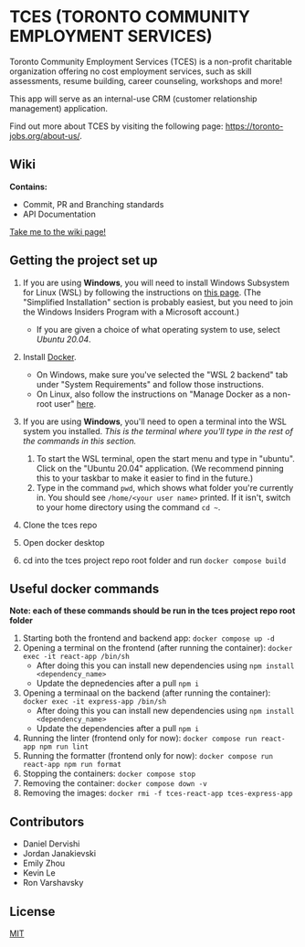 # TCES (TORONTO COMMUNITY EMPLOYMENT SERVICES)

Toronto Community Employment Services (TCES) is a non-profit charitable organization offering no cost employment services, such as skill assessments, resume building, career counseling, workshops and more!

This app will serve as an internal-use CRM (customer relationship management) application.

Find out more about TCES by visiting the following page: https://toronto-jobs.org/about-us/.

## Wiki
**Contains:**
- Commit, PR and Branching standards
- API Documentation

[Take me to the wiki page!](https://github.com/uoftblueprint/tces/wiki)

## Getting the project set up 
1. If you are using **Windows**, you will need to install Windows Subsystem for Linux (WSL) by following the instructions on [this page](https://docs.microsoft.com/en-us/windows/wsl/install-win10). (The "Simplified Installation" section is probably easiest, but you need to join the Windows Insiders Program with a Microsoft account.)

    - If you are given a choice of what operating system to use, select *Ubuntu 20.04*.

2. Install [Docker](https://docs.docker.com/get-docker/).

    - On Windows, make sure you've selected the "WSL 2 backend" tab under "System Requirements" and follow those instructions.
    - On Linux, also follow the instructions on "Manage Docker as a non-root user" [here](https://docs.docker.com/install/linux/linux-postinstall/).

3. If you are using **Windows**, you'll need to open a terminal into the WSL system you installed. *This is the terminal where you'll type in the rest of the commands in this section.*

    1. To start the WSL terminal, open the start menu and type in "ubuntu". Click on the "Ubuntu 20.04" application. (We recommend pinning this to your taskbar to make it easier to find in the future.)
    2. Type in the command `pwd`, which shows what folder you're currently in. You should see `/home/<your user name>` printed. If it isn't, switch to your home directory using the command `cd ~`.
4. Clone the tces repo
5. Open docker desktop
6. cd into the tces project repo root folder and run `docker compose build`

## Useful docker commands
**Note: each of these commands should be run in the tces project repo root folder**
1. Starting both the frontend and backend app: `docker compose up -d`
2. Opening a terminal on the frontend (after running the container): `docker exec -it react-app /bin/sh` 
    - After doing this you can install new dependencies using `npm install <dependency_name>`
    - Update the depnedencies after a pull `npm i`
3. Opening a terminaal on the backend (after running the container): `docker exec -it express-app /bin/sh`
    - After doing this you can install new dependencies using `npm install <dependency_name>`
    - Update the dependencies after a pull `npm i`
4. Running the linter (frontend only for now): `docker compose run react-app npm run lint`
5. Running the formatter (frontend only for now): `docker compose run react-app npm run format`
6. Stopping the containers: `docker compose stop`
7. Removing the container: `docker compose down -v`
8. Removing the images: `docker rmi -f tces-react-app tces-express-app`

## Contributors
- Daniel Dervishi
- Jordan Janakievski
- Emily Zhou
- Kevin Le
- Ron Varshavsky

## License

[MIT](https://github.com/uoftblueprint/tces/blob/main/LICENSE)

